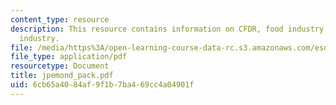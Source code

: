 ```yaml
---
content_type: resource
description: This resource contains information on CFDR, food industry and pharmaceutical
  industry.
file: /media/https%3A/open-learning-course-data-rc.s3.amazonaws.com/esd-290-special-topics-in-supply-chain-management-spring-2005/6cb65a4084af9f1b7ba469cc4a04901f_jpemond_pack.pdf
file_type: application/pdf
resourcetype: Document
title: jpemond_pack.pdf
uid: 6cb65a40-84af-9f1b-7ba4-69cc4a04901f
---
```

